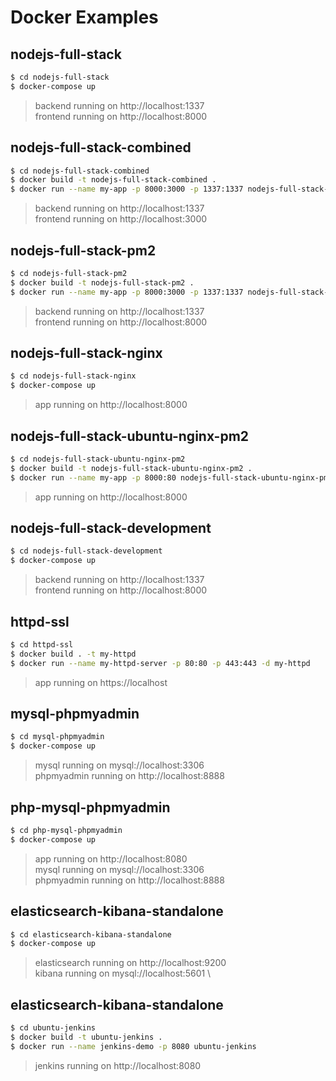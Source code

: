 # Docker Examples

## nodejs-full-stack

```bash
$ cd nodejs-full-stack
$ docker-compose up
```

> backend running on http://localhost:1337 \
  frontend running on http://localhost:8000

## nodejs-full-stack-combined

```bash
$ cd nodejs-full-stack-combined
$ docker build -t nodejs-full-stack-combined .
$ docker run --name my-app -p 8000:3000 -p 1337:1337 nodejs-full-stack-combined
```

> backend running on http://localhost:1337 \
  frontend running on http://localhost:3000

## nodejs-full-stack-pm2

```bash
$ cd nodejs-full-stack-pm2
$ docker build -t nodejs-full-stack-pm2 .
$ docker run --name my-app -p 8000:3000 -p 1337:1337 nodejs-full-stack-pm2
```

> backend running on http://localhost:1337 \
  frontend running on http://localhost:8000

## nodejs-full-stack-nginx

```bash
$ cd nodejs-full-stack-nginx
$ docker-compose up
```

> app running on http://localhost:8000


## nodejs-full-stack-ubuntu-nginx-pm2

```bash
$ cd nodejs-full-stack-ubuntu-nginx-pm2
$ docker build -t nodejs-full-stack-ubuntu-nginx-pm2 .
$ docker run --name my-app -p 8000:80 nodejs-full-stack-ubuntu-nginx-pm2
```

> app running on http://localhost:8000


## nodejs-full-stack-development

```bash
$ cd nodejs-full-stack-development
$ docker-compose up
```

> backend running on http://localhost:1337 \
  frontend running on http://localhost:8000

## httpd-ssl

```bash
$ cd httpd-ssl
$ docker build . -t my-httpd
$ docker run --name my-httpd-server -p 80:80 -p 443:443 -d my-httpd
```

> app running on https://localhost

## mysql-phpmyadmin

```bash
$ cd mysql-phpmyadmin
$ docker-compose up
```
> mysql running on mysql://localhost:3306 \
  phpmyadmin running on http://localhost:8888

## php-mysql-phpmyadmin

```bash
$ cd php-mysql-phpmyadmin
$ docker-compose up
```
> app running on http://localhost:8080 \
  mysql running on mysql://localhost:3306 \
  phpmyadmin running on http://localhost:8888

## elasticsearch-kibana-standalone

```bash
$ cd elasticsearch-kibana-standalone
$ docker-compose up
```
> elasticsearch running on http://localhost:9200 \
  kibana running on mysql://localhost:5601 \

## elasticsearch-kibana-standalone

```bash
$ cd ubuntu-jenkins
$ docker build -t ubuntu-jenkins .
$ docker run --name jenkins-demo -p 8080 ubuntu-jenkins
```
> jenkins running on http://localhost:8080
